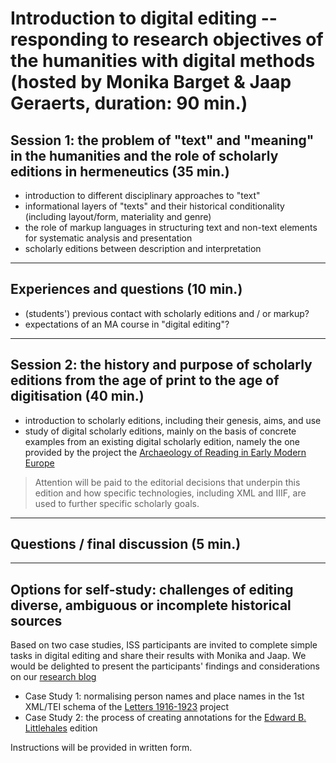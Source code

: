# Introduction to digital editing -- responding to research objectives of the humanities with digital methods (hosted by Monika Barget & Jaap Geraerts, duration: 90 min.)

## Session 1: the problem of "text" and "meaning" in the humanities and the role of scholarly editions in hermeneutics (35 min.)

* introduction to different disciplinary approaches to "text"
* informational layers of "texts" and their historical conditionality (including layout/form, materiality and genre)
* the role of markup languages in structuring text and non-text elements for systematic analysis and presentation
* scholarly editions between description and interpretation

***
## Experiences and questions (10 min.)

* (students') previous contact with scholarly editions and / or markup?
* expectations of an MA course in "digital editing"?

***

## Session 2: the history and purpose of scholarly editions from the age of print to the age of digitisation (40 min.)

* introduction to scholarly editions, including their genesis, aims, and use
* study of digital scholarly editions, mainly on the basis of concrete examples from an existing digital scholarly edition, namely the one provided by the project the [Archaeology of Reading in Early Modern Europe](https://archaeologyofreading.org/)

> Attention will be paid to the editorial decisions that underpin this edition and how specific technologies, including XML and IIIF, are used to further specific scholarly goals. 

***
## Questions / final discussion (5 min.)

***

## Options for self-study: challenges of editing diverse, ambiguous or incomplete historical sources

Based on two case studies, ISS participants are invited to complete simple tasks in digital editing and share their results with Monika and Jaap. We would be delighted to present the participants' findings and considerations on our [research blog](https://dhlab.hypotheses.org/) 

* Case Study 1: normalising person names and place names in the 1st XML/TEI schema of the [Letters 1916-1923](http://letters1916.maynoothuniversity.ie/) project
* Case Study 2: the process of creating annotations for the [Edward B. Littlehales](https://www.youtube.com/watch?v=wRslCtTPpzc&feature=youtu.be) edition

Instructions will be provided in written form.
